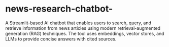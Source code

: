 # news-research-chatbot-
A Streamlit-based AI chatbot that enables users to search, query, and retrieve information from news articles using modern retrieval-augmented generation (RAG) techniques. The tool uses embeddings, vector stores, and LLMs to provide concise answers with cited sources.
